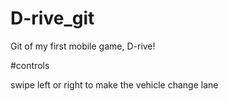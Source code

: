 # D-rive_git
Git of my first mobile game, D-rive!

#controls

swipe left or right to make the vehicle change lane
